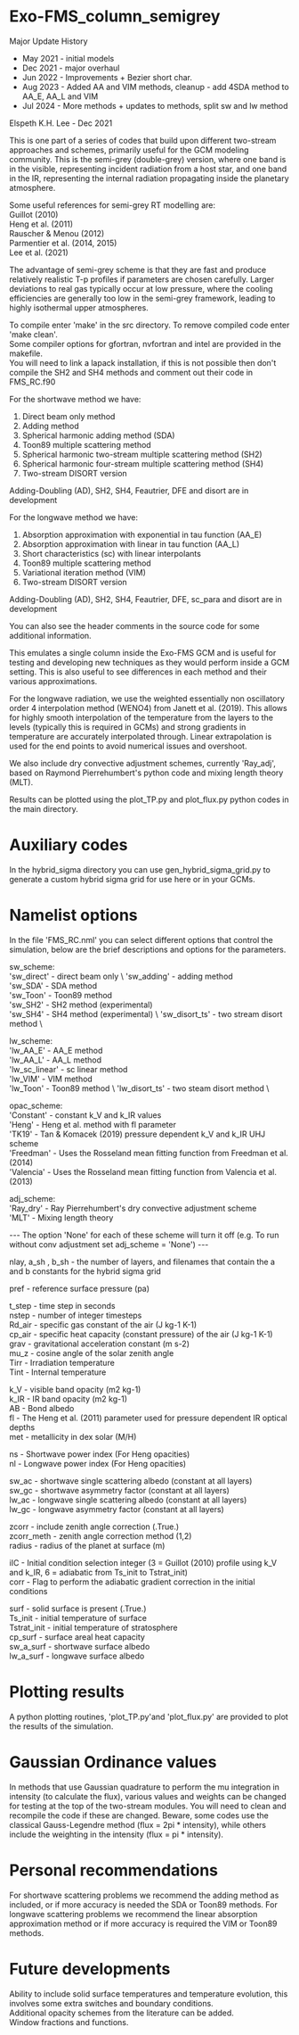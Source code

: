 # Exo-FMS_column_semigrey

Major Update History
 - May 2021 - initial models
 - Dec 2021 - major overhaul
 - Jun 2022 - Improvements + Bezier short char.
 - Aug 2023 - Added AA and VIM methods, cleanup - add 4SDA method to AA_E, AA_L and VIM
 - Jul 2024 - More methods + updates to methods, split sw and lw method

Elspeth K.H. Lee - Dec 2021

This is one part of a series of codes that build upon different two-stream approaches and schemes, primarily useful for the GCM modeling community.
This is the semi-grey (double-grey) version, where one band is in the visible, representing incident radiation from a host star, and one band in the IR, representing the internal radiation propagating inside the planetary atmosphere.

Some useful references for semi-grey RT modelling are: \
Guillot (2010) \
Heng et al. (2011) \
Rauscher & Menou (2012) \
Parmentier et al. (2014, 2015) \
Lee et al. (2021)

The advantage of semi-grey scheme is that they are fast and produce relatively realistic T-p profiles if parameters are chosen carefully.
Larger deviations to real gas typically occur at low pressure, where the cooling efficiencies are generally too low in the semi-grey framework, leading to highly isothermal upper atmospheres.

To compile enter 'make' in the src directory. To remove compiled code enter 'make clean'. \
Some compiler options for gfortran, nvfortran and intel are provided in the makefile. \
You will need to link a lapack installation, if this is not possible then don't compile the SH2 and SH4 methods and comment out their code in FMS_RC.f90

For the shortwave method we have:
1. Direct beam only method
2. Adding method
3. Spherical harmonic adding method (SDA)
4. Toon89 multiple scattering method
5. Spherical harmonic two-stream multiple scattering method (SH2)
6. Spherical harmonic four-stream multiple scattering method (SH4)
7. Two-stream DISORT version

Adding-Doubling (AD), SH2, SH4, Feautrier, DFE and disort are in development

For the longwave method we have:
1. Absorption approximation with exponential in tau function (AA_E)
2. Absorption approximation with linear in tau function (AA_L)
3. Short characteristics (sc) with linear interpolants 
4. Toon89 multiple scattering method
5. Variational iteration method (VIM)
6. Two-stream DISORT version

Adding-Doubling (AD), SH2, SH4, Feautrier, DFE, sc_para and disort are in development

You can also see the header comments in the source code for some additional information.

This emulates a single column inside the Exo-FMS GCM and is useful for testing and developing new techniques
as they would perform inside a GCM setting. This is also useful to see differences in each method and their various approximations.

For the longwave radiation, we use the weighted essentially non oscillatory order 4 interpolation method (WENO4) from Janett et al. (2019). This allows for highly smooth interpolation of the temperature from the layers to the levels (typically this is required in GCMs) and strong gradients in temperature are accurately interpolated through. Linear extrapolation is used for the end points to avoid numerical issues and overshoot.

We also include dry convective adjustment schemes, currently 'Ray_adj', based on Raymond Pierrehumbert's python code and mixing length theory (MLT).

Results can be plotted using the plot_TP.py and plot_flux.py python codes in the main directory.

# Auxiliary codes

In the hybrid_sigma directory you can use gen_hybrid_sigma_grid.py to generate a custom hybrid sigma grid for use here or in your GCMs.

# Namelist options

In the file 'FMS_RC.nml' you can select different options that control the simulation, below are the brief descriptions and options for the parameters.

sw_scheme: \
'sw_direct' - direct beam only \ 
'sw_adding' - adding method \
'sw_SDA' - SDA method \
'sw_Toon' - Toon89 method \
'sw_SH2' - SH2 method (experimental) \
'sw_SH4' - SH4 method (experimental) \ 
'sw_disort_ts' - two stream disort method \

lw_scheme: \
'lw_AA_E' - AA_E method \
'lw_AA_L' - AA_L method \
'lw_sc_linear' - sc linear method \
'lw_VIM' - VIM method \
'lw_Toon' - Toon89 method \ 
'lw_disort_ts' - two steam disort method \

opac_scheme: \
'Constant' - constant k_V and k_IR values \
'Heng' - Heng et al. method with fl parameter \
'TK19' - Tan & Komacek (2019) pressure dependent k_V and k_IR UHJ scheme \
'Freedman' - Uses the Rosseland mean fitting function from Freedman et al. (2014) \
'Valencia' - Uses the Rosseland mean fitting function from Valencia et al. (2013)

adj_scheme: \
'Ray_dry' - Ray Pierrehumbert's dry convective adjustment scheme \
'MLT' - Mixing length theory

--- The option 'None' for each of these scheme will turn it off (e.g. To run without conv adjustment set adj_scheme = 'None') ---

nlay, a_sh , b_sh - the number of layers, and filenames that contain the a and b constants for the hybrid sigma grid

pref - reference surface pressure (pa)

t_step - time step in seconds \
nstep - number of integer timesteps \
Rd_air - specific gas constant of the air (J kg-1 K-1)\
cp_air - specific heat capacity (constant pressure) of the air (J kg-1 K-1) \
grav - gravitational acceleration constant (m s-2) \
mu_z - cosine angle of the solar zenith angle \
Tirr - Irradiation temperature \
Tint - Internal temperature

k_V - visible band opacity (m2 kg-1) \
k_IR - IR band opacity (m2 kg-1) \
AB - Bond albedo \
fl - The Heng et al. (2011) parameter used for pressure dependent IR optical depths \
met - metallicity in dex solar (M/H)

ns - Shortwave power index (For Heng opacities) \
nl - Longwave power index (For Heng opacities)

sw_ac - shortwave single scattering albedo (constant at all layers) \
sw_gc - shortwave asymmetry factor (constant at all layers) \
lw_ac - longwave single scattering albedo (constant at all layers) \
lw_gc - longwave asymmetry factor (constant at all layers)

zcorr - include zenith angle correction (.True.) \
zcorr_meth - zenith angle correction method (1,2)  \
radius - radius of the planet at surface (m)

iIC - Initial condition selection integer (3 = Guillot (2010) profile using k_V and k_IR, 6 = adiabatic from Ts_init to Tstrat_init) \
corr - Flag to perform the adiabatic gradient correction in the initial conditions

surf - solid surface is present (.True.) \
Ts_init - initial temperature of surface \
Tstrat_init - initial temperature of stratosphere \
cp_surf - surface areal heat capacity \
sw_a_surf - shortwave surface albedo \
lw_a_surf - longwave surface albedo

# Plotting results

A python plotting routines, 'plot_TP.py'and 'plot_flux.py' are provided to plot the results of the simulation.

# Gaussian Ordinance values

In methods that use Gaussian quadrature to perform the mu integration in intensity (to calculate the flux), various values and weights can be changed for testing at the top of the two-stream modules.
You will need to clean and recompile the code if these are changed. Beware, some codes use the classical Gauss-Legendre method (flux = 2pi * intensity), while others include the weighting in the intensity (flux = pi * intensity).

# Personal recommendations

For shortwave scattering problems we recommend the adding method as included, or if more accuracy is needed the SDA or Toon89 methods.
For longwave scattering problems we recommend the linear absorption approximation method or if more accuracy is required the VIM or Toon89 methods.

# Future developments

Ability to include solid surface temperatures and temperature evolution, this involves some extra switches and boundary conditions. \
Additional opacity schemes from the literature can be added. \
Window fractions and functions.
